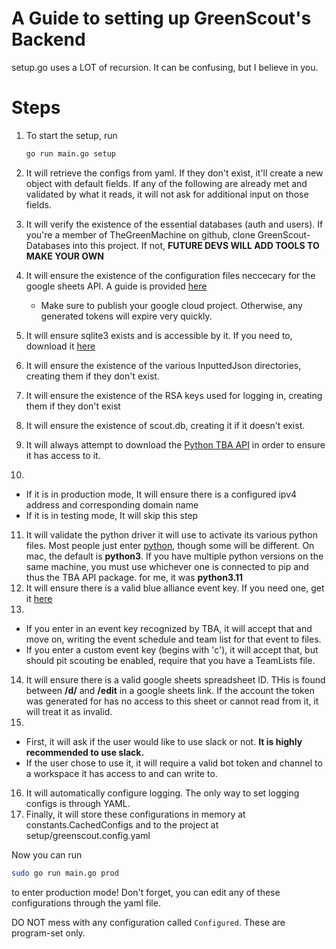 # A Guide to setting up GreenScout's Backend

setup.go uses a LOT of recursion. It can be confusing, but I believe in you.

# Steps

1. To start the setup, run

    ```bash
    go run main.go setup
    ```
2. It will retrieve the configs from yaml. If they don't exist, it'll create a new object with default fields. If any of the following are already met and validated by what it reads, it will not ask for additional input on those fields.
3. It will verify the existence of the essential databases (auth and users). If you're a member of TheGreenMachine on github, clone GreenScout-Databases into this project. If not, **FUTURE DEVS WILL ADD TOOLS TO MAKE YOUR OWN**
4. It will ensure the existence of the configuration files neccecary for the google sheets API. A guide is provided [here](https://developers.google.com/sheets/api/quickstart/go#set_up_your_environment)
    - Make sure to publish your google cloud project. Otherwise, any generated tokens will expire very quickly.
5. It will ensure sqlite3 exists and is accessible by it. If you need to, download it [here](https://sqlite.org/download.html)
6. It will ensure the existence of the various InputtedJson directories, creating them if they don't exist.
7. It will ensure the existence of the RSA keys used for logging in, creating them if they don't exist
8. It will ensure the existence of scout.db, creating it if it doesn't exist.
9. It will always attempt to download the [Python TBA API](https://github.com/TBA-API/tba-api-client-python.git) in order to ensure it has access to it.
10. 
-   If it is in production mode, It will ensure there is a configured ipv4 address and corresponding domain name
-   If it is in testing mode, It will skip this step
11. It will validate the python driver it will use to activate its various python files. Most people just enter [python](https://www.python.org/downloads), though some will be different. On mac, the default is **python3**. If you have multiple python versions on the same machine, you must use whichever one is connected to pip and thus the TBA API package. for me, it was **python3.11**
12. It will ensure there is a valid blue alliance event key. If you need one, get it [here](https://www.thebluealliance.com/apidocs/v3)
13. 
-   If you enter in an event key recognized by TBA, it will accept that and move on, writing the event schedule and team list for that event to files.
-   If you enter a custom event key (begins with 'c'), it will accept that, but should pit scouting be enabled, require that you have a TeamLists file.
14. It will ensure there is a valid google sheets spreadsheet ID. THis is found between **/d/** and **/edit** in a google sheets link. If the account the token was generated for has no access to this sheet or cannot read from it, it will treat it as invalid. 
15. 
-   First, it will ask if the user would like to use slack or not. **It is highly recommended to use slack.**
-   If the user chose to use it, it will require a valid bot token and channel to a workspace it has access to and can write to. 
16. It will automatically configure logging. The only way to set logging configs is through YAML.
17. Finally, it will store these configurations in memory at constants.CachedConfigs and to the project at setup/greenscout.config.yaml

Now you can run
```bash
sudo go run main.go prod
```
to enter production mode! Don't forget, you can edit any of these configurations through the yaml file. 

DO NOT mess with any configuration called `Configured`. These are program-set only. 
